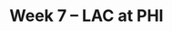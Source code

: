 ---
layout: game
title: Week 7 – LAC at PHI
season: 2005
game_id: 2005_07_SD_PHI
away_team: LAC
home_team: PHI
---